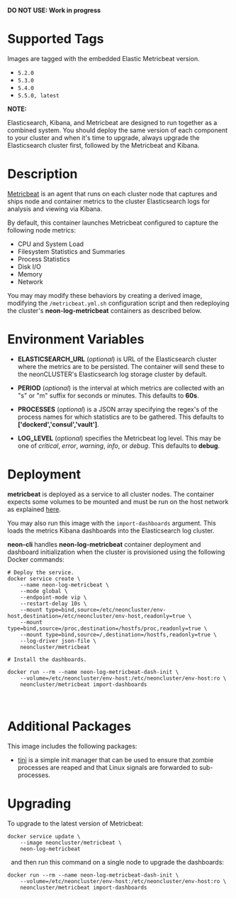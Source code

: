 **DO NOT USE: Work in progress**

# Supported Tags

Images are tagged with the embedded Elastic Metricbeat version.

* `5.2.0`
* `5.3.0`
* `5.4.0`
* `5.5.0, latest`

**NOTE:**

Elasticsearch, Kibana, and Metricbeat are designed to run together as a combined system.  You should deploy the same version of each component to your cluster and when it's time to upgrade, always upgrade the Elasticsearch cluster first, followed by the Metricbeat and Kibana.

# Description

[Metricbeat](https://www.elastic.co/guide/en/beats/metricbeat/current/metricbeat-overview.html) is an agent that runs on each cluster node that captures and ships node and container metrics to the cluster Elasticsearch logs for analysis and viewing via Kibana.

By default, this container launches Metricbeat configured to capture the following node metrics:

* CPU and System Load
* Filesystem Statistics and Summaries
* Process Statistics
* Disk I/O
* Memory
* Network

You may may modify these behaviors by creating a derived image, modifying the `/metricbeat.yml.sh` configuration script and then redeploying the cluster's **neon-log-metricbeat** containers as described below.

# Environment Variables

* **ELASTICSEARCH_URL** (*optional*) is URL of the Elasticsearch cluster where the metrics are to be persisted.  The container will send these to the neonCLUSTER's Elasticsearch log storage cluster by default.

* **PERIOD** (*optional*) is the interval at which metrics are collected with an "s" or "m" suffix for seconds or minutes.  This defaults to **60s**.

* **PROCESSES** (*optional*) is a JSON array specifying the regex's of the process names for which statistics are to be gathered.  This defaults to **['dockerd','consul','vault']**.

* **LOG_LEVEL** (*optional*) specifies the Metricbeat log level.  This may be one of *critical*, *error*, *warning*, *info*, or *debug*.  This defaults to **debug**.

# Deployment

**metricbeat** is deployed as a service to all cluster nodes.  The container expects some volumes to be mounted and must be run on the host network as explained [here](https://www.elastic.co/guide/en/beats/metricbeat/current/running-in-container.html).

You may also run this image with the `import-dashboards` argument.  This loads the metrics Kibana dashboards into the Elasticsearch log cluster.  

**neon-cli** handles **neon-log-metricbeat** container deployment and dashboard initialization when the cluster is provisioned using the following Docker commands:

````
# Deploy the service.
docker service create \
    --name neon-log-metricbeat \
    --mode global \
    --endpoint-mode vip \
    --restart-delay 10s \
    --mount type=bind,source=/etc/neoncluster/env-host,destination=/etc/neoncluster/env-host,readonly=true \
    --mount type=bind,source=/proc,destination=/hostfs/proc,readonly=true \
    --mount type=bind,source=/,destination=/hostfs,readonly=true \
    --log-driver json-file \
    neoncluster/metricbeat

# Install the dashboards.
    
docker run --rm --name neon-log-metricbeat-dash-init \
    --volume=/etc/neoncluster/env-host:/etc/neoncluster/env-host:ro \
    neoncluster/metricbeat import-dashboards
````
&nbsp;
# Additional Packages

This image includes the following packages:

* [tini](https://github.com/krallin/tini) is a simple init manager that can be used to ensure that zombie processes are reaped and that Linux signals are forwarded to sub-processes.

# Upgrading

To upgrade to the latest version of Metricbeat:

````
docker service update \
    --image neoncluster/metricbeat \
    neon-log-metricbeat
````
&nbsp;
and then run this command on a single node to upgrade the dashboards:
````
docker run --rm --name neon-log-metricbeat-dash-init \
    --volume=/etc/neoncluster/env-host:/etc/neoncluster/env-host:ro \
    neoncluster/metricbeat import-dashboards
````
&nbsp;
